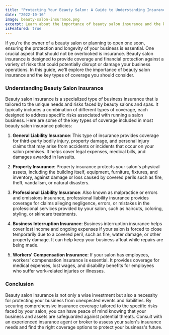 ```yaml
---
title: "Protecting Your Beauty Salon: A Guide to Understanding Insurance"
date: "2022-10-16"
image: beauty-salon-insurance.png
excerpt: Learn about the importance of beauty salon insurance and the key types of coverage to consider for your business.
isFeatured: true
---
```


If you're the owner of a beauty salon or planning to open one soon, ensuring the protection and longevity of your business is essential. One crucial aspect that should not be overlooked is insurance. Beauty salon insurance is designed to provide coverage and financial protection against a variety of risks that could potentially disrupt or damage your business operations. In this guide, we'll explore the importance of beauty salon insurance and the key types of coverage you should consider.

### Understanding Beauty Salon Insurance

Beauty salon insurance is a specialized type of business insurance that is tailored to the unique needs and risks faced by beauty salons and spas. It typically includes a combination of different types of coverage, each designed to address specific risks associated with running a salon business. Here are some of the key types of coverage included in most beauty salon insurance policies:

1. **General Liability Insurance**: This type of insurance provides coverage for third-party bodily injury, property damage, and personal injury claims that may arise from accidents or incidents that occur on your salon premises. It helps cover legal expenses, medical bills, and damages awarded in lawsuits.

2. **Property Insurance**: Property insurance protects your salon's physical assets, including the building itself, equipment, furniture, fixtures, and inventory, against damage or loss caused by covered perils such as fire, theft, vandalism, or natural disasters.

3. **Professional Liability Insurance**: Also known as malpractice or errors and omissions insurance, professional liability insurance provides coverage for claims alleging negligence, errors, or mistakes in the professional services provided by your salon, such as haircuts, coloring, styling, or skincare treatments.

4. **Business Interruption Insurance**: Business interruption insurance helps cover lost income and ongoing expenses if your salon is forced to close temporarily due to a covered peril, such as fire, water damage, or other property damage. It can help keep your business afloat while repairs are being made.

5. **Workers' Compensation Insurance**: If your salon has employees, workers' compensation insurance is essential. It provides coverage for medical expenses, lost wages, and disability benefits for employees who suffer work-related injuries or illnesses.

### Conclusion

Beauty salon insurance is not only a wise investment but also a necessity for protecting your business from unexpected events and liabilities. By securing comprehensive insurance coverage tailored to the specific risks faced by your salon, you can have peace of mind knowing that your business and assets are safeguarded against potential threats. Consult with an experienced insurance agent or broker to assess your salon's insurance needs and find the right coverage options to protect your business's future.
